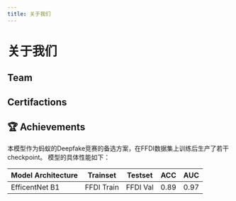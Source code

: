 ```yaml
---
title: 关于我们
---
```



# 关于我们


## Team


## Certifactions

## 🏆 Achievements 
本模型作为蚂蚁的Deepfake竞赛的备选方案，在FFDI数据集上训练后生产了若干checkpoint。
模型的具体性能如下：

| Model Architecture | Trainset   | Testset  | ACC  | AUC  |
| ------------------ | ---------- | -------- | ---- | ---- |
| EfficentNet B1     | FFDI Train | FFDI Val | 0.89 | 0.97 |



